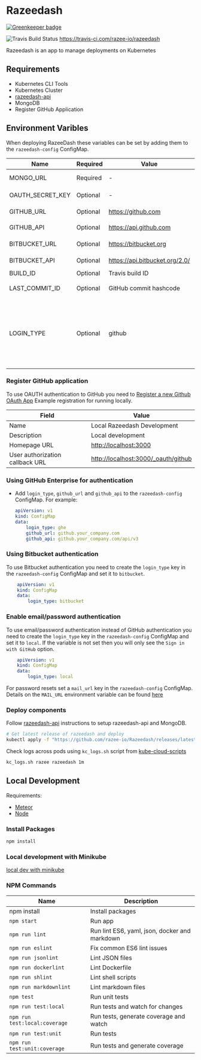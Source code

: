 # Razeedash

[![Greenkeeper badge](https://badges.greenkeeper.io/razee-io/Razeedash.svg)](https://greenkeeper.io/)

![Travis Build Status](https://api.travis-ci.com/razee-io/Razeedash.svg?branch=master)
<https://travis-ci.com/razee-io/razeedash>

Razeedash is an app to manage deployments on Kubernetes

## Requirements

- Kubernetes CLI Tools
- Kubernetes Cluster
- [razeedash-api](https://github.com/razee-io/razeedash-api)
- MongoDB
- Register GitHub Application

## Environment Varibles

When deploying RazeeDash these variables can be set by adding them to the `razeedash-config` ConfigMap.

| Name             | Required | Value                    | Description |
| ----             | -------- | -----                    | ----------- |
| MONGO_URL        | Required | -                        | URL to your mongo instance |
| OAUTH_SECRET_KEY | Optional | -                        | GitHub OAuth Secret Key |
| GITHUB_URL       | Optional | <https://github.com>     | Required if `LOGIN_TYPE=ghe` |
| GITHUB_API       | Optional | <https://api.github.com> | Required if `LOGIN_TYPE=ghe` |
| BITBUCKET_URL    | Optional | <https://bitbucket.org>     | Optional when `LOGIN_TYPE=bitbucket`. |
| BITBUCKET_API    | Optional | <https://api.bitbucket.org/2.0/> | Optional when `LOGIN_TYPE=bitbucket` |
| BUILD_ID         | Optional | Travis build ID          | Travis Build ID |
| LAST_COMMIT_ID   | Optional | GitHub commit hashcode   | `git log --pretty=format:'%h' -n 1` |
| LOGIN_TYPE |   Optional    | github | Use `local` to enable local id/password logins. Use `ghe` for GitHub Enterprise instead of GitHub authentication. Use `bitbucket` for Bitbucket authentication. |

### Register GitHub application

To use OAUTH authentication to GitHub you need to [Register a new Github OAuth App](https://github.com/settings/applications/new)
Example registration for running locally.

| Field | Value |
| ----- | ----- |
| Name | Local Razeedash Development |
| Description | Local development |
| Homepage URL | <http://localhost:3000> |
| User authorization callback URL | <http://localhost:3000/_oauth/github> |

### Using GitHub Enterprise for authentication

- Add `login_type`, `github_url` and `github_api` to the `razeedash-config` ConfigMap.  For example:

    ```yaml
    apiVersion: v1
    kind: ConfigMap
    data:
        login_type: ghe
        github_url: github.your_company.com
        github_api: github.your_company.com/api/v3
    ```

### Using Bitbucket authentication

To use Bitbucket authentication you need to create the `login_type` key in the `razeedash-config` ConfigMap and set it to `bitbucket`.

```yaml
    apiVersion: v1
    kind: ConfigMap
    data:
        login_type: bitbucket
```

### Enable email/password authentication

To use email/password authentication instead of GitHub authentication you need to create the `login_type` key in the `razeedash-config` ConfigMap and set it to `local`. If the variable is not set then you will only see the `Sign in with GitHub` option.

```yaml
    apiVersion: v1
    kind: ConfigMap
    data:
        login_type: local
```

For password resets set a `mail_url` key in the `razeedash-config` ConfigMap.  Details on the `MAIL_URL` environment variable can be found [here](https://docs.meteor.com/api/email.html)

### Deploy components

Follow [razeedash-api](https://github.com/razee-io/razeedash-api) instructions
to setup razeedash-api and MongoDB.

```bash
# Get latest release of razeedash and deploy
kubectl apply -f "https://github.com/razee-io/Razeedash/releases/latest/download/resource.yaml"
```

Check logs across pods using `kc_logs.sh` script from
[kube-cloud-scripts](https://github.com/razee-io/kube-cloud-scripts)

```bash
kc_logs.sh razee razeedash 1m
```

## Local Development

Requirements:

- [Meteor](https://www.meteor.com/install)
- [Node](https://nodejs.org/en/)

### Install Packages

```bash
npm install
```

### Local development with Minikube

[local dev with minikube](https://github.com/razee-io/Razeedash/blob/master/MINIKUBE.md)

### NPM Commands

| Name                          | Description |
| ----                          | ----------- |
| npm install                   | Install packages |
| `npm start`                   | Run app |
| `npm run lint`                | Run lint ES6, yaml, json, docker and markdown|
| `npm run eslint`              | Fix common ES6 lint issues |
| `npm run jsonlint`            | Lint JSON files |
| `npm run dockerlint`          | Lint Dockerfile |
| `npm run shlint`              | Lint shell scripts |
| `npm run markdownlint`        | Lint markdown files |
| `npm test`                    | Run unit tests |
| `npm run test:local`          | Run tests and watch for changes |
| `npm run test:local:coverage` | Run tests, generate coverage and watch |
| `npm run test:unit`           | Run tests |
| `npm run test:unit:coverage`  | Run tests and generate coverage |
